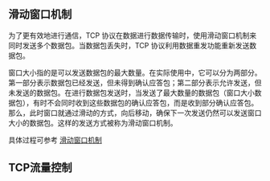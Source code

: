## 滑动窗口机制
为了更有效地进行通信，TCP 协议在数据进行数据传输时，使用滑动窗口机制来同时发送多个数据包。当数据包丢失时，TCP 协议利用数据重发功能重新发送数据包。

窗口大小指的是可以发送数据包的最大数量。在实际使用中，它可以分为两部分。第一部分表示数据包已经发送，但未得到确认应答包；第二部分表示允许发送，但未发送的数据包。在进行数据包发送时，当发送了最大数量的数据包（窗口大小数据包），有时不会同时收到这些数据包的确认应答包，而是收到部分确认应答包。  
那么，此时窗口就通过滑动的方式，向后移动，确保下一次发送仍然可以发送窗口大小的数据包。这样的发送方式被称为滑动窗口机制。

具体过程可参考 [滑动窗口机制](./chap2.2_可靠性传输服务.md/##选择重传协议SR)  

## TCP流量控制

